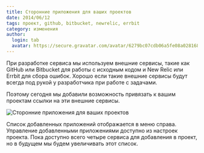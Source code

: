 ```yaml
---
title: Сторонние приложения для ваших проектов
date: 2014/06/12
tags: проект, github, bitbucket, newrelic, errbit
category: изменения
author:
  login: tab
  avatar: https://secure.gravatar.com/avatar/6279bc07cdb06a5fe08a02816887d4d0.jpg
---
```


При разработке сервиса мы используем внешние сервисы, такие как GitHub или Bitbucket для работы с исходным кодом и New Relic или Errbit для сбора ошибок.
Хорошо если такие внешние сервисы будут всегда под рукой у разработчика при работе с задачами.

Поэтому сегодня мы добавили возможность привязать к вашим проектам ссылки на эти внешние сервисы.

![Сторонние приложения для ваших проектов](https://cloud.helpdeskapp.ru/files/382/850-521/project-applications.png)

Список добавленных приложений отображается в меню справа. Управление добавленными приложениями доступно из настроек проекта.
Пока доступно всего четыре сервиса для добавления в проект, но в будущем мы будем увеличивать этот список.
